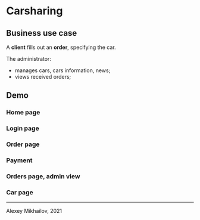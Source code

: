 # Carsharing
## Business use case

A **client** fills out an **order**, specifying the car.

The administrator:

- manages cars, cars information, news;
- views received orders;

## Demo

### Home page

### Login page


### Order page


### Payment


### Orders page, admin view


### Car page

-----
Alexey Mikhailov, 2021

